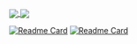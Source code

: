 <!-- ### Hi there 👋 -->

<!--
**lukkelele/Lukkelele** is a ✨ _special_ ✨ repository because its `README.md` (this file) appears on your GitHub profile.

Here are some ideas to get you started:

- 🔭 I’m currently working on ...
- 🌱 I’m currently learning ...
- 👯 I’m looking to collaborate on ...
- 🤔 I’m looking for help with ...
- 💬 Ask me about ...
- 📫 How to reach me: ...
- ⚡ Fun fact: ...
-->
<a href="https://github.com/Lukkelele/github-readme-stats">
  <img align="center" src="https://github-readme-stats.vercel.app/api?username=lukkelele&count_private=true&show_icons=true&theme=discord_old_blurple&custom_title=lukkeleles%20stats&card_width=440&line_height=34">
 <!--  &nbsp;&nbsp;&nbsp;&nbsp;&nbsp;&nbsp;&nbsp;&nbsp;&nbsp;&nbsp;&nbsp;&nbsp;&nbsp;&nbsp;&nbsp; -->
  <img align="center" src="https://github-readme-stats.vercel.app/api/top-langs/?username=Lukkelele&hide=html,css,cmake,objective-c,javascript,Objective-Cpp,objective-Cpp&theme=discord_old_blurple&langs_count=5">
</a> 
  
 [![Readme Card](https://github-readme-stats.vercel.app/api/pin?username=lukkelele&show_owner=true&theme=discord_old_blurple&repo=LkEngine)](https://github.com/lukkelele/LkEngine)
 [![Readme Card](https://github-readme-stats.vercel.app/api/pin?username=lukkelele&show_owner=true&theme=discord_old_blurple&repo=LkGui)](https://github.com/lukkelele/LkGui)

<!--  [![Readme Card](https://github-readme-stats.vercel.app/api/pin?username=lukkelele&show_owner=true&repo=LkEngine)](https://github.com/lukkelele/github-readme-stats) -->


 
 <!--
 <a href="https://github.com/Lukkelele/github-readme-stats">
  <img align="center" src="https://github-readme-stats.vercel.app/api/wakatime?username=lukkelele&theme=discord_old_blurple&custom_title=Weekly%20report&card_width=340">
 </a>

-->
